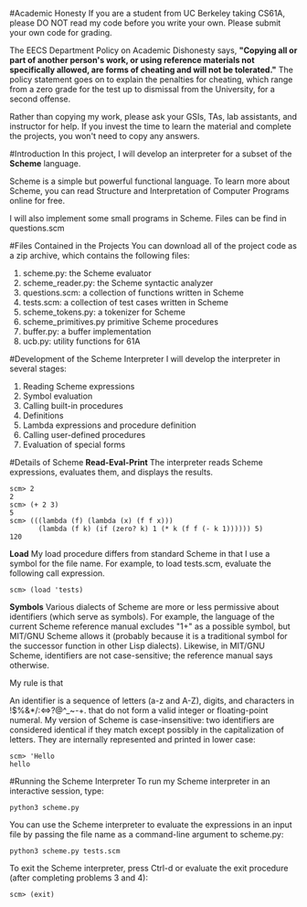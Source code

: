 #Academic Honesty
If you are a student from UC Berkeley taking CS61A, please DO NOT read my code before you write your own.
Please submit your own code for grading.

The EECS Department Policy on Academic Dishonesty says, **"Copying all or part of another person's work, or using reference materials not specifically allowed, are forms of cheating and will not be tolerated."** 
The policy statement goes on to explain the penalties for cheating, which range from a zero grade for the test up to dismissal from the University, for a second offense.

Rather than copying my work, please ask your GSIs, TAs, lab assistants, and instructor for help. 
If you invest the time to learn the material and complete the projects, you won't need to copy any answers.

#Introduction
In this project, I will develop an interpreter for a subset of the **Scheme** language. 

Scheme is a simple but powerful functional language. 
To learn more about Scheme, you can read Structure and Interpretation of Computer Programs online for free. 

I will also implement some small programs in Scheme. Files can be find in questions.scm

#Files Contained in the Projects
You can download all of the project code as a zip archive, which contains the following files:

1. scheme.py: the Scheme evaluator
2. scheme_reader.py: the Scheme syntactic analyzer
3. questions.scm: a collection of functions written in Scheme
4. tests.scm: a collection of test cases written in Scheme
5. scheme_tokens.py: a tokenizer for Scheme
6. scheme_primitives.py primitive Scheme procedures
7. buffer.py: a buffer implementation
8. ucb.py: utility functions for 61A

#Development of the Scheme Interpreter 
I will develop the interpreter in several stages:

1. Reading Scheme expressions
2. Symbol evaluation
3. Calling built-in procedures
4. Definitions
5. Lambda expressions and procedure definition
6. Calling user-defined procedures
7. Evaluation of special forms

#Details of Scheme
**Read-Eval-Print** The interpreter reads Scheme expressions, evaluates them, and displays the results.
```
scm> 2
2
scm> (+ 2 3)
5
scm> (((lambda (f) (lambda (x) (f f x)))
       (lambda (f k) (if (zero? k) 1 (* k (f f (- k 1)))))) 5)
120
```

**Load** My load procedure differs from standard Scheme in that I use a symbol for the file name. 
For example, to load tests.scm, evaluate the following call expression.
```
scm> (load 'tests)
```

**Symbols** Various dialects of Scheme are more or less permissive about identifiers (which serve as symbols). 
For example, the language of the current Scheme reference manual excludes "1+" as a possible symbol, but MIT/GNU Scheme allows it (probably because it is a traditional symbol for the successor function in other Lisp dialects). 
Likewise, in MIT/GNU Scheme, identifiers are not case-sensitive; the reference manual says otherwise.

My rule is that

An identifier is a sequence of letters (a-z and A-Z), digits, and characters in !$%&*/:<=>?@^_~-+. that do not form a valid integer or floating-point numeral. 
My version of Scheme is case-insensitive: two identifiers are considered identical if they match except possibly in the capitalization of letters. 
They are internally represented and printed in lower case:
```
scm> 'Hello
hello
```

#Running the Scheme Interpreter
To run my Scheme interpreter in an interactive session, type:
```
python3 scheme.py
```
You can use the Scheme interpreter to evaluate the expressions in an input file by passing the file name as a command-line argument to scheme.py:
```
python3 scheme.py tests.scm
```
To exit the Scheme interpreter, press Ctrl-d or evaluate the exit procedure (after completing problems 3 and 4):
```
scm> (exit)
```
